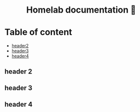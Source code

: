 <div align="center">

# Homelab documentation :rocket:

</div>

# Table of content
- [header2](#header-2)
- [header3](#header-3)
- [header4](#header-4)

## header 2
## header 3
## header 4